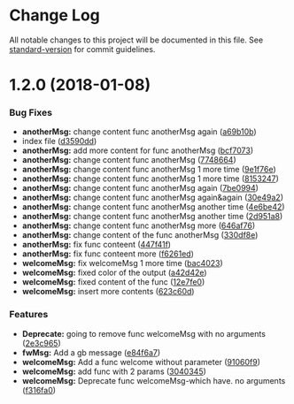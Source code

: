 # Change Log

All notable changes to this project will be documented in this file. See [standard-version](https://github.com/conventional-changelog/standard-version) for commit guidelines.

<a name="1.2.0"></a>
# 1.2.0 (2018-01-08)


### Bug Fixes

* **anotherMsg:** change content func anotherMsg again ([a69b10b](https://github.com/AAMLLe/SecondSemVer/commit/a69b10b))
* index file ([d3590dd](https://github.com/AAMLLe/SecondSemVer/commit/d3590dd))
* **anotherMsg:** add more content for func anotherMsg ([bcf7073](https://github.com/AAMLLe/SecondSemVer/commit/bcf7073))
* **anotherMsg:** change content func anotherMsg ([7748664](https://github.com/AAMLLe/SecondSemVer/commit/7748664))
* **anotherMsg:** change content func anotherMsg 1 more time ([9e1f76e](https://github.com/AAMLLe/SecondSemVer/commit/9e1f76e))
* **anotherMsg:** change content func anotherMsg 1 more time ([8153247](https://github.com/AAMLLe/SecondSemVer/commit/8153247))
* **anotherMsg:** change content func anotherMsg again ([7be0994](https://github.com/AAMLLe/SecondSemVer/commit/7be0994))
* **anotherMsg:** change content func anotherMsg again&again ([30e49a2](https://github.com/AAMLLe/SecondSemVer/commit/30e49a2))
* **anotherMsg:** change content func anotherMsg another time ([4e6be42](https://github.com/AAMLLe/SecondSemVer/commit/4e6be42))
* **anotherMsg:** change content func anotherMsg another time ([2d951a8](https://github.com/AAMLLe/SecondSemVer/commit/2d951a8))
* **anotherMsg:** change content func anotherMsg more ([646af76](https://github.com/AAMLLe/SecondSemVer/commit/646af76))
* **anotherMsg:** change content of the func anotherMsg ([330df8e](https://github.com/AAMLLe/SecondSemVer/commit/330df8e))
* **anotherMsg:** fix func conteent ([447f41f](https://github.com/AAMLLe/SecondSemVer/commit/447f41f))
* **anotherMsg:** fix func conteent more ([f6261ed](https://github.com/AAMLLe/SecondSemVer/commit/f6261ed))
* **welcomeMsg:** fix welcomeMsg 1 more time ([bac4023](https://github.com/AAMLLe/SecondSemVer/commit/bac4023))
* **welcomeMsg:** fixed color of the output ([a42d42e](https://github.com/AAMLLe/SecondSemVer/commit/a42d42e))
* **welcomeMsg:** fixed content of the func ([12e7fe0](https://github.com/AAMLLe/SecondSemVer/commit/12e7fe0))
* **welcomeMsg:** insert more contents ([623c60d](https://github.com/AAMLLe/SecondSemVer/commit/623c60d))


### Features

* **Deprecate:** going to remove func welcomeMsg with no arguments ([2e3c965](https://github.com/AAMLLe/SecondSemVer/commit/2e3c965))
* **fwMsg:** Add a gb message ([e84f6a7](https://github.com/AAMLLe/SecondSemVer/commit/e84f6a7))
* **welcomeMsg:** Add a func welcome without parameter ([91060f9](https://github.com/AAMLLe/SecondSemVer/commit/91060f9))
* **welcomeMsg:** add func with 2 params ([3040345](https://github.com/AAMLLe/SecondSemVer/commit/3040345))
* **welcomeMsg:** Deprecate func welcomeMsg-which have. no arguments ([f316fa0](https://github.com/AAMLLe/SecondSemVer/commit/f316fa0))
